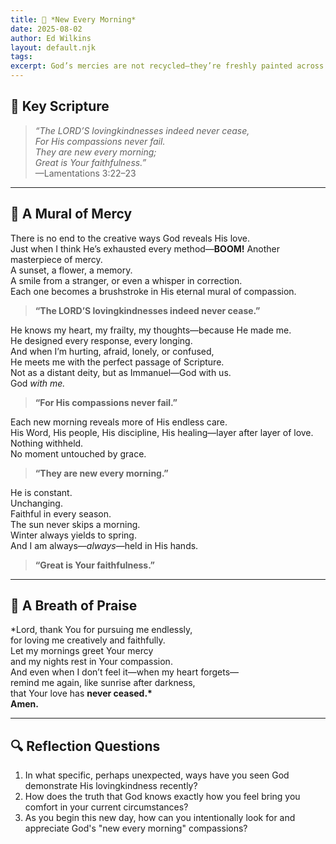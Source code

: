 ```yaml
---
title: 🌅 *New Every Morning*
date: 2025-08-02
author: Ed Wilkins
layout: default.njk
tags:
excerpt: God’s mercies are not recycled—they’re freshly painted across each sunrise. His faithfulness is the rhythm behind every breath.
---
```


## 📖 Key Scripture

> _“The LORD’S lovingkindnesses indeed never cease,  
> For His compassions never fail.  
> They are new every morning;  
> Great is Your faithfulness.”_  
> —Lamentations 3:22–23

---

## 🎨 A Mural of Mercy

There is no end to the creative ways God reveals His love.  
Just when I think He’s exhausted every method—**BOOM!** Another masterpiece of mercy.  
A sunset, a flower, a memory.  
A smile from a stranger, or even a whisper in correction.  
Each one becomes a brushstroke in His eternal mural of compassion.

> **“The LORD’S lovingkindnesses indeed never cease.”**

He knows my heart, my frailty, my thoughts—because He made me.  
He designed every response, every longing.  
And when I’m hurting, afraid, lonely, or confused,  
He meets me with the perfect passage of Scripture.  
Not as a distant deity, but as Immanuel—God with us.  
God _with me._

> **“For His compassions never fail.”**

Each new morning reveals more of His endless care.  
His Word, His people, His discipline, His healing—layer after layer of love.  
Nothing withheld.  
No moment untouched by grace.

> **“They are new every morning.”**

He is constant.  
Unchanging.  
Faithful in every season.  
The sun never skips a morning.  
Winter always yields to spring.  
And I am always—_always_—held in His hands.

> **“Great is Your faithfulness.”**

---

## 🙏 A Breath of Praise

\*Lord, thank You for pursuing me endlessly,  
for loving me creatively and faithfully.  
Let my mornings greet Your mercy  
and my nights rest in Your compassion.  
And even when I don’t feel it—when my heart forgets—  
remind me again, like sunrise after darkness,  
that Your love has **never ceased.\***  
**Amen.**

---

## 🔍 Reflection Questions

1. In what specific, perhaps unexpected, ways have you seen God demonstrate His lovingkindness recently?
2. How does the truth that God knows exactly how you feel bring you comfort in your current circumstances?
3. As you begin this new day, how can you intentionally look for and appreciate God's "new every morning" compassions?
